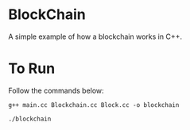 # BlockChain

A simple example of how a blockchain works in C++.


# To Run

Follow the commands below:

`g++ main.cc Blockchain.cc Block.cc -o blockchain`

`./blockchain`

